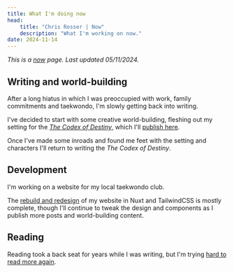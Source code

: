 ```yaml
---
title: What I'm doing now
head:
    title: "Chris Rosser | Now"
    description: "What I'm working on now."
date: 2024-11-14
---
```


_This is a [now](https://nownownow.com/about) page. Last updated 05/11/2024._

## Writing and world-building

After a long hiatus in which I was preoccupied with work, family commitments and taekwondo, I'm slowly getting back into writing.

I've decided to start with some creative world-building, fleshing out my setting for the [_The Codex of Destiny_](/books/codex-of-destiny), which I'll [publish here](/worlds/alashiya).

Once I've made some inroads and found me feet with the setting and characters I'll return to writing the _The Codex of Destiny_.

## Development

I'm working on a website for my local taekwondo club.

The [rebuild and redesign](/blog/2024-11-05-redesign) of my website in Nuxt and TailwindCSS is mostly complete, though I'll continue to tweak the design and components as I publish more posts and world-building content. 

## Reading

Reading took a back seat for years while I was writing, but I'm trying [hard to read more again](/reading).